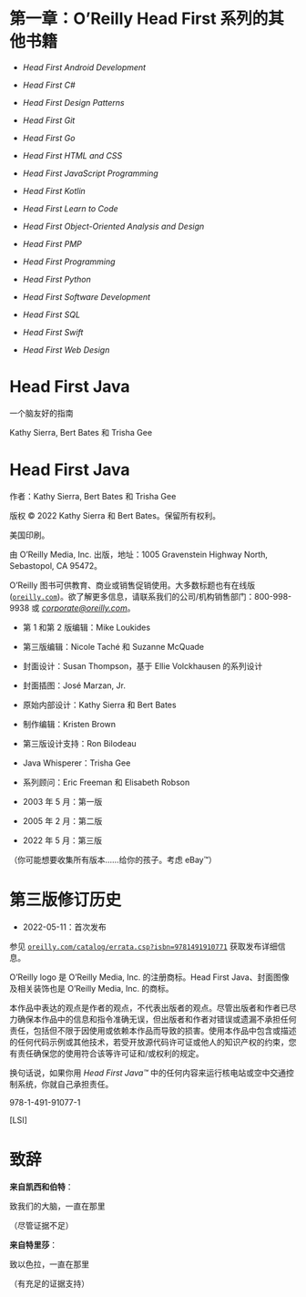 # 第一章：O’Reilly Head First 系列的其他书籍

+   *Head First Android Development*

+   *Head First C#*

+   *Head First Design Patterns*

+   *Head First Git*

+   *Head First Go*

+   *Head First HTML and CSS*

+   *Head First JavaScript Programming*

+   *Head First Kotlin*

+   *Head First Learn to Code*

+   *Head First Object-Oriented Analysis and Design*

+   *Head First PMP*

+   *Head First Programming*

+   *Head First Python*

+   *Head First Software Development*

+   *Head First SQL*

+   *Head First Swift*

+   *Head First Web Design*

# Head First Java

一个脑友好的指南

Kathy Sierra, Bert Bates 和 Trisha Gee

# Head First Java

作者：Kathy Sierra, Bert Bates 和 Trisha Gee

版权 © 2022 Kathy Sierra 和 Bert Bates。保留所有权利。

美国印刷。

由 O’Reilly Media, Inc. 出版，地址：1005 Gravenstein Highway North, Sebastopol, CA 95472。

O’Reilly 图书可供教育、商业或销售促销使用。大多数标题也有在线版 ([`oreilly.com`](http://oreilly.com))。欲了解更多信息，请联系我们的公司/机构销售部门：800-998-9938 或 *corporate@oreilly.com*。

+   第 1 和第 2 版编辑：Mike Loukides

+   第三版编辑：Nicole Taché 和 Suzanne McQuade

+   封面设计：Susan Thompson，基于 Ellie Volckhausen 的系列设计

+   封面插图：José Marzan, Jr.

+   原始内部设计：Kathy Sierra 和 Bert Bates

+   制作编辑：Kristen Brown

+   第三版设计支持：Ron Bilodeau

+   Java Whisperer：Trisha Gee

+   系列顾问：Eric Freeman 和 Elisabeth Robson

+   2003 年 5 月：第一版

+   2005 年 2 月：第二版

+   2022 年 5 月：第三版

（你可能想要收集所有版本……给你的孩子。考虑 eBay™）

# 第三版修订历史

+   2022-05-11：首次发布

参见 [`oreilly.com/catalog/errata.csp?isbn=9781491910771`](http://oreilly.com/catalog/errata.csp?isbn=9781491910771) 获取发布详细信息。

O’Reilly logo 是 O’Reilly Media, Inc. 的注册商标。Head First Java、封面图像及相关装饰也是 O’Reilly Media, Inc. 的商标。

本作品中表达的观点是作者的观点，不代表出版者的观点。尽管出版者和作者已尽力确保本作品中的信息和指令准确无误，但出版者和作者对错误或遗漏不承担任何责任，包括但不限于因使用或依赖本作品而导致的损害。使用本作品中包含或描述的任何代码示例或其他技术，若受开放源代码许可证或他人的知识产权的约束，您有责任确保您的使用符合该等许可证和/或权利的规定。

换句话说，如果你用 *Head First Java™* 中的任何内容来运行核电站或空中交通控制系统，你就自己承担责任。

978-1-491-91077-1

[LSI]

# 致辞

**来自凯西和伯特**：

致我们的大脑，一直在那里

（尽管证据不足）

**来自特里莎**：

致以色拉，一直在那里

（有充足的证据支持）
